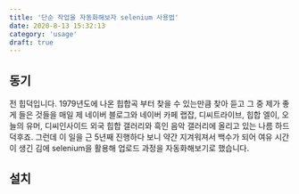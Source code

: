 ```yaml
---
title: '단순 작업을 자동화해보자 selenium 사용법'
date: 2020-8-13 15:32:13
category: 'usage'
draft: true
---
```


## 동기

전 힙덕입니다. 1979년도에 나온 힙합곡 부터 찾을 수 있는만큼 찾아 듣고 그 중 제가 좋게 들은 것들을 매일 제 네이버 블로그와 네이버 카페 랩잡, 디씨트라이브, 힙합 엘이, 오늘의 유머, 디씨인사이드 외국 힙합 갤러리와 흑인 음악 갤러리에 올리고 있는 나름 하드덕후죠. 그런데 이 일을 근 5년째 진행하다 보니 약간 지겨워져서 백수가 되어 여유 시간이 생긴 김에 selenium을 활용해 업로드 과정을 자동화해보기로 했습니다.

## 설치
